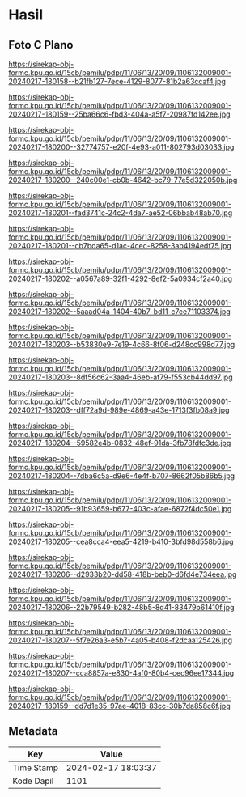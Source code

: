 # Hasil

## Foto C Plano

https://sirekap-obj-formc.kpu.go.id/15cb/pemilu/pdpr/11/06/13/20/09/1106132009001-20240217-180158--b21fb127-7ece-4129-8077-81b2a63ccaf4.jpg

https://sirekap-obj-formc.kpu.go.id/15cb/pemilu/pdpr/11/06/13/20/09/1106132009001-20240217-180159--25ba66c6-fbd3-404a-a5f7-20987fd142ee.jpg

https://sirekap-obj-formc.kpu.go.id/15cb/pemilu/pdpr/11/06/13/20/09/1106132009001-20240217-180200--32774757-e20f-4e93-a011-802793d03033.jpg

https://sirekap-obj-formc.kpu.go.id/15cb/pemilu/pdpr/11/06/13/20/09/1106132009001-20240217-180200--240c00e1-cb0b-4642-bc79-77e5d322050b.jpg

https://sirekap-obj-formc.kpu.go.id/15cb/pemilu/pdpr/11/06/13/20/09/1106132009001-20240217-180201--fad3741c-24c2-4da7-ae52-06bbab48ab70.jpg

https://sirekap-obj-formc.kpu.go.id/15cb/pemilu/pdpr/11/06/13/20/09/1106132009001-20240217-180201--cb7bda65-d1ac-4cec-8258-3ab4194edf75.jpg

https://sirekap-obj-formc.kpu.go.id/15cb/pemilu/pdpr/11/06/13/20/09/1106132009001-20240217-180202--a0567a89-32f1-4292-8ef2-5a0934cf2a40.jpg

https://sirekap-obj-formc.kpu.go.id/15cb/pemilu/pdpr/11/06/13/20/09/1106132009001-20240217-180202--5aaad04a-1404-40b7-bd11-c7ce71103374.jpg

https://sirekap-obj-formc.kpu.go.id/15cb/pemilu/pdpr/11/06/13/20/09/1106132009001-20240217-180203--b53830e9-7e19-4c66-8f06-d248cc998d77.jpg

https://sirekap-obj-formc.kpu.go.id/15cb/pemilu/pdpr/11/06/13/20/09/1106132009001-20240217-180203--8df56c62-3aa4-46eb-af79-f553cb44dd97.jpg

https://sirekap-obj-formc.kpu.go.id/15cb/pemilu/pdpr/11/06/13/20/09/1106132009001-20240217-180203--dff72a9d-989e-4869-a43e-1713f3fb08a9.jpg

https://sirekap-obj-formc.kpu.go.id/15cb/pemilu/pdpr/11/06/13/20/09/1106132009001-20240217-180204--59582e4b-0832-48ef-91da-3fb78fdfc3de.jpg

https://sirekap-obj-formc.kpu.go.id/15cb/pemilu/pdpr/11/06/13/20/09/1106132009001-20240217-180204--7dba6c5a-d9e6-4e4f-b707-8662f05b86b5.jpg

https://sirekap-obj-formc.kpu.go.id/15cb/pemilu/pdpr/11/06/13/20/09/1106132009001-20240217-180205--91b93659-b677-403c-afae-6872f4dc50e1.jpg

https://sirekap-obj-formc.kpu.go.id/15cb/pemilu/pdpr/11/06/13/20/09/1106132009001-20240217-180205--cea8cca4-eea5-4219-b410-3bfd98d558b6.jpg

https://sirekap-obj-formc.kpu.go.id/15cb/pemilu/pdpr/11/06/13/20/09/1106132009001-20240217-180206--d2933b20-dd58-418b-beb0-d6fd4e734eea.jpg

https://sirekap-obj-formc.kpu.go.id/15cb/pemilu/pdpr/11/06/13/20/09/1106132009001-20240217-180206--22b79549-b282-48b5-8d41-83479b61410f.jpg

https://sirekap-obj-formc.kpu.go.id/15cb/pemilu/pdpr/11/06/13/20/09/1106132009001-20240217-180207--5f7e26a3-e5b7-4a05-b408-f2dcaa125426.jpg

https://sirekap-obj-formc.kpu.go.id/15cb/pemilu/pdpr/11/06/13/20/09/1106132009001-20240217-180207--cca8857a-e830-4af0-80b4-cec96ee17344.jpg

https://sirekap-obj-formc.kpu.go.id/15cb/pemilu/pdpr/11/06/13/20/09/1106132009001-20240217-180159--dd7d1e35-97ae-4018-83cc-30b7da858c6f.jpg


## Metadata

| Key        | Value               |
| ---------- | ------------------- |
| Time Stamp | 2024-02-17 18:03:37 |
| Kode Dapil | 1101                |



